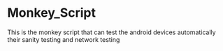 # Monkey_Script
This is the monkey script that can test the android devices automatically their sanity testing and network testing 
